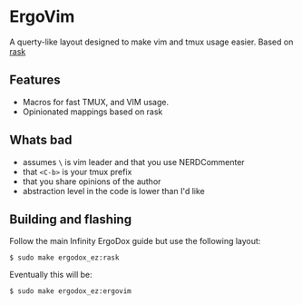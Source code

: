 # ErgoVim

A querty-like layout designed to make vim and tmux usage easier.
Based on [rask](https://github.com/qmk/qmk_firmware/blob/ee700b2e831067bdb7584425569b61bc6329247b/keyboards/ergodox_infinity/keymaps/rask/README.md)

## Features
 - Macros for fast TMUX, and VIM usage.
 - Opinionated mappings based on rask

## Whats bad
- assumes `\` is vim leader and that you use NERDCommenter
- that `<C-b>` is your tmux prefix
- that you share opinions of the author
- abstraction level in the code is lower than I'd like

## Building and flashing

Follow the main Infinity ErgoDox guide but use the following layout:

    $ sudo make ergodox_ez:rask

Eventually this will be:

    $ sudo make ergodox_ez:ergovim
